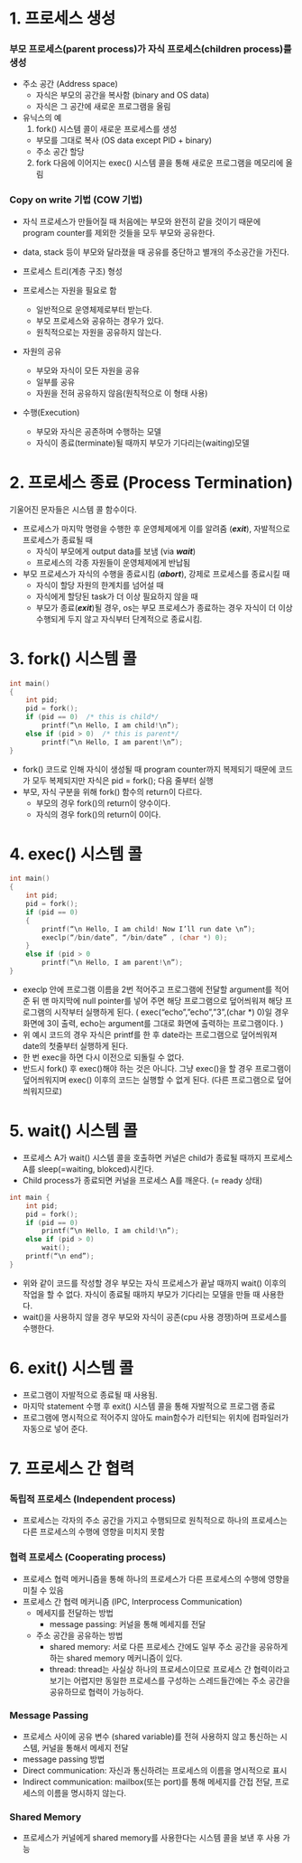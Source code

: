 # 1. 프로세스 생성
### 부모 프로세스(parent process)가 자식 프로세스(children process)를 생성
- 주소 공간 (Address space)
  - 자식은 부모의 공간을 복사함 (binary and OS data)
  - 자식은 그 공간에 새로운 프로그램을 올림
- 유닉스의 예
  1. fork() 시스템 콜이 새로운 프로세스를 생성
    - 부모를 그대로 복사 (OS data except PID + binary)
    - 주소 공간 할당
  2. fork 다음에 이어지는 exec() 시스템 콜을 통해 새로운 프로그램을 메모리에 올림

### Copy on write 기법 (COW 기법)
- 자식 프로세스가 만들어질 때 처음에는 부모와 완전히 같을 것이기 때문에 program counter를 제외한 것들을 모두 부모와 공유한다.
- data, stack 등이 부모와 달라졌을 때 공유를 중단하고 별개의 주소공간을 가진다.

- 프로세스 트리(계층 구조) 형성
- 프로세스는 자원을 필요로 함
  - 일반적으로 운영체제로부터 받는다.
  - 부모 프로세스와 공유하는 경우가 있다.
  - 원칙적으로는 자원을 공유하지 않는다.
- 자원의 공유
  - 부모와 자식이 모든 자원을 공유
  - 일부를 공유
  - 자원을 전혀 공유하지 않음(원칙적으로 이 형태 사용)
- 수행(Execution)
  - 부모와 자식은 공존하며 수행하는 모델
  - 자식이 종료(terminate)될 때까지 부모가 기다리는(waiting)모델

# 2. 프로세스 종료 (Process Termination)
기울어진 문자들은 시스템 콜 함수이다.
- 프로세스가 마지막 명령을 수행한 후 운영체제에게 이를 알려줌 (**_exit_**), 자발적으로 프로세스가 종료될 때
  - 자식이 부모에게 output data를 보냄 (via **_wait_**)
  - 프로세스의 각종 자원들이 운영체제에게 반납됨
- 부모 프로세스가 자식의 수행을 종료시킴 (**_abort_**), 강제로 프로세스를 종료시킬 때
  - 자식이 할당 자원의 한계치를 넘어설 때
  - 자식에게 할당된 task가 더 이상 필요하지 않을 때
  - 부모가 종료(**_exit_**)될 경우, os는 부모 프로세스가 종료하는 경우 자식이 더 이상 수행되게 두지 않고 자식부터 단계적으로 종료시킴.

# 3. fork() 시스템 콜
```C
int main()
{
    int pid;
    pid = fork();
    if (pid == 0)  /* this is child*/
        printf(“\n Hello, I am child!\n”);
    else if (pid > 0)  /* this is parent*/
        printf(“\n Hello, I am parent!\n”);
}
```
- fork() 코드로 인해 자식이 생성될 때 program counter까지 복제되기 때문에 코드가 모두 복제되지만 자식은 pid = fork(); 다음 줄부터 실행
- 부모, 자식 구분을 위해 fork() 함수의 return이 다르다.
  - 부모의 경우 fork()의 return이 양수이다.
  - 자식의 경우 fork()의 return이 0이다.

# 4. exec() 시스템 콜
```C
int main()
{
    int pid;
    pid = fork();
    if (pid == 0)
    {
        printf(“\n Hello, I am child! Now I’ll run date \n”);
        execlp(“/bin/date”, “/bin/date” , (char *) 0);
    }
    else if (pid > 0
        printf(“\n Hello, I am parent!\n”);
}
```
- execlp 안에 프로그램 이름을 2번 적어주고 프로그램에 전달할 argument를 적어준 뒤 맨 마지막에 null pointer를 넣어 주면 해당 프로그램으로 덮어씌워져 해당 프로그램의 시작부터 실행하게 된다.
( exec(“echo”,”echo”,”3”,(char *) 0)일 경우 화면에 3이 출력, echo는 argument를 그대로 화면에 출력하는 프로그램이다. )
- 위 예시 코드의 경우 자식은 printf를 한 후 date라는 프로그램으로 덮어씌워져 date의 첫줄부터 실행하게 된다.
- 한 번 exec을 하면 다시 이전으로 되돌릴 수 없다.
- 반드시 fork() 후 exec()해야 하는 것은 아니다. 그냥 exec()을 할 경우 프로그램이 덮어씌워지며 exec() 이후의 코드는 실행할 수 없게 된다. (다른 프로그램으로 덮어씌워지므로)

# 5. wait() 시스템 콜
- 프로세스 A가 wait() 시스템 콜을 호출하면 커널은 child가 종료될 때까지 프로세스 A를 sleep(=waiting, blokced)시킨다. 
- Child process가 종료되면 커널을 프로세스 A를 깨운다. (= ready 상태)
```C
int main {
    int pid;
    pid = fork();
    if (pid == 0) 
        printf(“\n Hello, I am child!\n”);
    else if (pid > 0) 
        wait();
    printf(“\n end”);
}
```
- 위와 같이 코드를 작성할 경우 부모는 자식 프로세스가 끝날 때까지 wait() 이후의 작업을 할 수 없다. 자식이 종료될 때까지 부모가 기다리는 모델을 만들 때 사용한다.
- wait()을 사용하지 않을 경우 부모와 자식이 공존(cpu 사용 경쟁)하며 프로세스를 수행한다.

# 6. exit() 시스템 콜
- 프로그램이 자발적으로 종료될 때 사용됨.
- 마지막 statement 수행 후 exit() 시스템 콜을 통해 자발적으로 프로그램 종료
- 프로그램에 명시적으로 적어주지 않아도 main함수가 리턴되는 위치에 컴파일러가 자동으로 넣어 준다.

# 7. 프로세스 간 협력
### 독립적 프로세스 (Independent process)
- 프로세스는 각자의 주소 공간을 가지고 수행되므로 원칙적으로 하나의 프로세스는 다른 프로세스의 수행에 영향을 미치지 못함

### 협력 프로세스 (Cooperating process)
- 프로세스 협력 메커니즘을 통해 하나의 프로세스가 다른 프로세스의 수행에 영향을 미칠 수 있음
- 프로세스 간 협력 메커니즘 (IPC, Interprocess Communication)
  - 메세지를 전달하는 방법 
    - message passing: 커널을 통해 메세지를 전달
  - 주소 공간을 공유하는 방법
    - shared memory: 서로 다른 프로세스 간에도 일부 주소 공간을 공유하게 하는 shared memory 메커니즘이 있다.
    - thread: thread는 사실상 하나의 프로세스이므로 프로세스 간 협력이라고 보기는 어렵지만 동일한 프로세스를 구성하는 스레드들간에는 주소 공간을 공유하므로 협력이 가능하다.

### Message Passing
- 프로세스 사이에 공유 변수 (shared variable)를 전혀 사용하지 않고 통신하는 시스템, 커널을 통해서 메세지 전달
-  message passing 방법
  - Direct communication: 자신과 통신하려는 프로세스의 이름을 명시적으로 표시
  - Indirect communication: mailbox(또는 port)를 통해 메세지를 간접 전달, 프로세스의 이름을 명시하지 않는다.

### Shared Memory
- 프로세스가 커널에게 shared memory를 사용한다는 시스템 콜을 보낸 후 사용 가능
